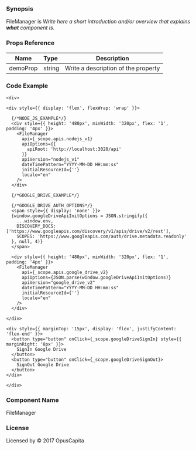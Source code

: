 ### Synopsis

FileManager is 
*Write here a short introduction and/or overview that explains **what** component is.*

### Props Reference

| Name                           | Type                    | Description                                                 |
| ------------------------------ | :---------------------- | ----------------------------------------------------------- |
| demoProp                       | string                  | Write a description of the property                         |

### Code Example

```
<div>

<div style={{ display: 'flex', flexWrap: 'wrap' }}>

  {/*NODE_JS_EXAMPLE*/}
  <div style={{ height: '480px', minWidth: '320px', flex: '1', padding: '4px' }}>
    <FileManager
      api={_scope.apis.nodejs_v1}
      apiOptions={{
        apiRoot: 'http://localhost:3020/api'
      }}
      apiVersion="nodejs_v1"
      dateTimePattern="YYYY-MM-DD HH:mm:ss"
      initialResourceId={''}
      locale="en"
    />
  </div>
  
  {/*GOOGLE_DRIVE_EXAMPLE*/}
  
  {/*GOOGLE_DRIVE_AUTH_OPTIONS*/}
  <span style={{ display: 'none' }}>
  {window.googleDriveApiInitOptions = JSON.stringify({
    ...window.env,
    DISCOVERY_DOCS: ['https://www.googleapis.com/discovery/v1/apis/drive/v2/rest'],
    SCOPES: 'https://www.googleapis.com/auth/drive.metadata.readonly'
  }, null, 4)}
  </span>
  
  <div style={{ height: '480px', minWidth: '320px', flex: '1', padding: '4px' }}>
    <FileManager
      api={_scope.apis.google_drive_v2}
      apiOptions={JSON.parse(window.googleDriveApiInitOptions)}
      apiVersion="google_drive_v2"
      dateTimePattern="YYYY-MM-DD HH:mm:ss"
      initialResourceId={''}
      locale="en"
    />
  </div>

</div>

<div style={{ marginTop: '15px', display: 'flex', justifyContent: 'flex-end' }}>
  <button type="button" onClick={_scope.googleDriveSignIn} style={{ marginRight: '8px' }}>
    SignIn Google Drive
  </button>
  <button type="button" onClick={_scope.googleDriveSignOut}>
    SignOut Google Drive
  </button>
</div>

</div>
```

### Component Name

FileManager

### License

Licensed by © 2017 OpusCapita

